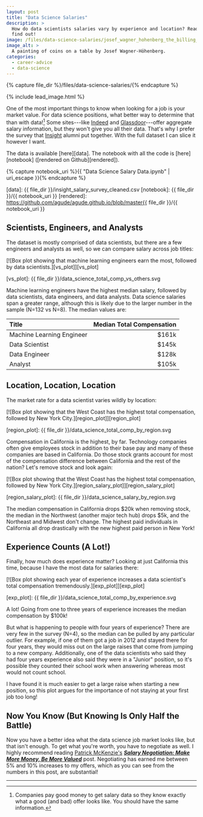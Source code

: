 ```yaml
---
layout: post
title: "Data Science Salaries"
description: >
  How do data scientists salaries vary by experience and location? Read on to
  find out!
image: /files/data-science-salaries/josef_wagner_hohenberg_the_billing_coins.jpg
image_alt: > 
  A painting of coins on a table by Josef Wagner-Höhenberg.
categories: 
  - career-advice
  - data-science
---
```


{% capture file_dir %}/files/data-science-salaries/{% endcapture %}

{% include lead_image.html %}

One of the most important things to know when looking for a job is your market
value. For data science positions, what better way to determine that than with
data![^1] Some sites&#8288;---&#8288;like [Indeed][indeed] and
[Glassdoor][glassdoor]&#8288;---&#8288;offer aggregate salary information, but
they won't give you all their data. That's why I prefer the survey that
[Insight][insight] alumni put together. With the full dataset I can slice it
however I want.

[indeed]: https://www.indeed.com/salaries/Data-Scientist-Salaries,-Mountain-View-CA
[glassdoor]: https://www.glassdoor.com/Salaries/san-jose-data-scientist-salary-SRCH_IL.0,8_IM761_KO9,23.htm
[insight]: https://www.insightdatascience.com

The data is available [here][data]. The notebook with all the code is
[here][notebook] ([rendered on Github][rendered]).

{% capture notebook_uri %}{{ "Data Science Salary Data.ipynb" | uri_escape }}{% endcapture %}

[data]: {{ file_dir }}/insight_salary_survey_cleaned.csv
[notebook]: {{ file_dir }}/{{ notebook_uri }}
[rendered]: https://github.com/agude/agude.github.io/blob/master{{ file_dir }}/{{ notebook_uri }}

## Scientists, Engineers, and Analysts

The dataset is mostly comprised of data scientists, but there are a few
engineers and analysts as well, so we can compare salary across job titles:

[![Box plot showing that machine learning engineers earn the most, followed by
data scientists.][vs_plot]][vs_plot]

[vs_plot]: {{ file_dir }}/data_science_total_comp_vs_others.svg

Machine learning engineers have the highest median salary, followed by data
scientists, data engineers, and data analysts. Data science salaries span a
greater range, although this is likely due to the larger number in the sample
(N=132 vs N=8). The median values are:

| Title                     |  Median Total Compensation |
|:--------------------------|---------------------------:|
| Machine Learning Engineer |                      $161k |
| Data Scientist            |                      $145k |
| Data Engineer             |                      $128k |
| Analyst                   |                      $105k |

## Location, Location, Location

The market rate for a data scientist varies wildly by location:

[![Box plot showing that the West Coast has the highest total compensation,
followed by New York City.][region_plot]][region_plot]

[region_plot]: {{ file_dir }}/data_science_total_comp_by_region.svg

Compensation in California is the highest, by far. Technology companies often
give employees stock in addition to their base pay and many of these companies
are based in California. Do those stock grants account for most of the
compensation difference between California and the rest of the nation? Let's
remove stock and look again:

[![Box plot showing that the West Coast has the highest total compensation,
followed by New York City.][region_salary_plot]][region_salary_plot]

[region_salary_plot]: {{ file_dir }}/data_science_salary_by_region.svg

The median compensation in California drops $20k when removing stock, the
median in the Northwest (another major tech hub) drops $5k, and the Northeast
and Midwest don't change. The highest paid individuals in California all drop
drastically with the new highest paid person in New York!

## Experience Counts (A Lot!)

Finally, how much does experience matter? Looking at just California this
time, because I have the most data for salaries there:

[![Box plot showing each year of experience increases a data scientist's total
compensation tremendously.][exp_plot]][exp_plot]

[exp_plot]: {{ file_dir }}/data_science_total_comp_by_experience.svg

A lot! Going from one to three years of experience increases the median
compensation by $100k!

But what is happening to people with four years of experience? There are very
few in the survey (N=4), so the median can be pulled by any particular
outlier. For example, if one of them got a job in 2012 and stayed there for
four years, they would miss out on the large raises that come from jumping to
a new company. Additionally, one of the data scientists who said they had four
years experience also said they were in a "Junior" position, so it's possible
they counted their school work when answering whereas most would not count
school.

I have found it is much easier to get a large raise when starting a new
position, so this plot argues for the importance of not staying at your first
job too long!

## Now You Know (But Knowing Is Only Half the Battle)

Now you have a better idea what the data science job market looks like, but
that isn't enough. To get what you're worth, you have to negotiate as well. I
highly recommend reading [Patrick McKenzie's][pat] [_**Salary Negotiation:
Make More Money, Be More Valued**_][negotiate] post. Negotiating has earned me
between 5% and 10% increases to my offers, which as you can see from the
numbers in this post, are substantial!

[pat]: https://twitter.com/patio11
[negotiate]: https://www.kalzumeus.com/2012/01/23/salary-negotiation/

---
[^1]: Companies pay good money to get salary data so they know exactly what a good (and bad) offer looks like. You should have the same information.
